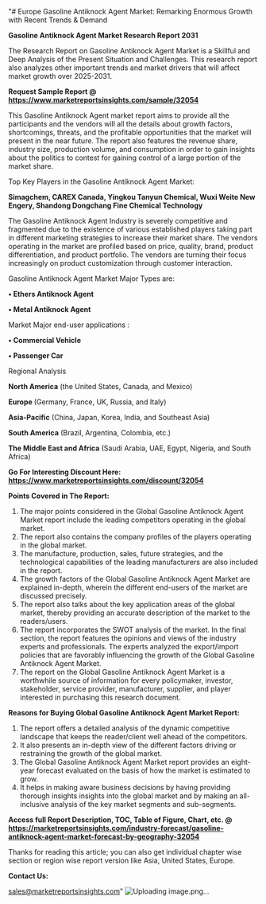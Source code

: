 "# Europe Gasoline Antiknock Agent Market: Remarking Enormous Growth with Recent Trends & Demand

<strong>Gasoline Antiknock Agent Market Research Report 2031</strong>

The Research Report on Gasoline Antiknock Agent Market is a Skillful and Deep Analysis of the Present Situation and Challenges. This research report also analyzes other important trends and market drivers that will affect market growth over 2025-2031.

<strong>Request Sample Report @ <a href=https://www.marketreportsinsights.com/sample/32054>https://www.marketreportsinsights.com/sample/32054</a></strong>

This Gasoline Antiknock Agent market report aims to provide all the participants and the vendors will all the details about growth factors, shortcomings, threats, and the profitable opportunities that the market will present in the near future. The report also features the revenue share, industry size, production volume, and consumption in order to gain insights about the politics to contest for gaining control of a large portion of the market share.

Top Key Players in the Gasoline Antiknock Agent Market:

<strong>Simagchem, CAREX Canada, Yingkou Tanyun Chemical, Wuxi Weite New Engery, Shandong Dongchang Fine Chemical Technology</strong>

The Gasoline Antiknock Agent Industry is severely competitive and fragmented due to the existence of various established players taking part in different marketing strategies to increase their market share. The vendors operating in the market are profiled based on price, quality, brand, product differentiation, and product portfolio. The vendors are turning their focus increasingly on product customization through customer interaction.

Gasoline Antiknock Agent Market Major Types are:

<strong>• Ethers Antiknock Agent

• Metal Antiknock Agent</strong>

Market Major end-user applications :

<strong>• Commercial Vehicle

• Passenger Car</strong>

Regional Analysis

</u><strong><b>North America</b></strong> (the United States, Canada, and Mexico)

<strong><b>Europe </b></strong>(Germany, France, UK, Russia, and Italy)

<strong><b>Asia-Pacific</b></strong> (China, Japan, Korea, India, and Southeast Asia)

<strong><b>South America</b></strong> (Brazil, Argentina, Colombia, etc.)

<strong><b>The Middle East and Africa</b></strong> (Saudi Arabia, UAE, Egypt, Nigeria, and South Africa)

<strong>Go For Interesting Discount Here: <a href=https://www.marketreportsinsights.com/discount/32054>https://www.marketreportsinsights.com/discount/32054</a></strong>

<strong>Points Covered in The Report:</strong>
<ol>
  <li>The major points considered in the Global Gasoline Antiknock Agent Market report include the leading competitors operating in the global market.</li>
  <li>The report also contains the company profiles of the players operating in the global market.</li>
  <li>The manufacture, production, sales, future strategies, and the technological capabilities of the leading manufacturers are also included in the report.</li>
  <li>The growth factors of the Global Gasoline Antiknock Agent Market are explained in-depth, wherein the different end-users of the market are discussed precisely.</li>
  <li>The report also talks about the key application areas of the global market, thereby providing an accurate description of the market to the readers/users.</li>
  <li>The report incorporates the SWOT analysis of the market. In the final section, the report features the opinions and views of the industry experts and professionals. The experts analyzed the export/import policies that are favorably influencing the growth of the Global Gasoline Antiknock Agent Market.</li>
  <li>The report on the Global Gasoline Antiknock Agent Market is a worthwhile source of information for every policymaker, investor, stakeholder, service provider, manufacturer, supplier, and player interested in purchasing this research document.</li>
</ol>
<strong>Reasons for Buying Global Gasoline Antiknock Agent Market Report:</strong>

<ol>
  <li>The report offers a detailed analysis of the dynamic competitive landscape that keeps the reader/client well ahead of the competitors.</li>
  <li>It also presents an in-depth view of the different factors driving or restraining the growth of the global market.</li>
  <li>The Global Gasoline Antiknock Agent Market report provides an eight-year forecast evaluated on the basis of how the market is estimated to grow.</li>
  <li>It helps in making aware business decisions by having providing thorough insights insights into the global market and by making an all-inclusive analysis of the key market segments and sub-segments.</li>
</ol>
<strong>Access full Report Description, TOC, Table of Figure, Chart, etc. @ <a href=https://marketreportsinsights.com/industry-forecast/gasoline-antiknock-agent-market-forecast-by-geography-32054>https://marketreportsinsights.com/industry-forecast/gasoline-antiknock-agent-market-forecast-by-geography-32054</a></strong>


Thanks for reading this article; you can also get individual chapter wise section or region wise report version like Asia, United States, Europe.

<strong>Contact Us:</strong>

sales@marketreportsinsights.com"
![Uploading image.png…]()
